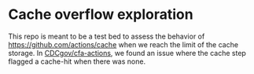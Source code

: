 # Cache overflow exploration

This repo is meant to be a test bed to assess the behavior of <https://github.com/actions/cache> when we reach the limit of the cache storage. In [CDCgov/cfa-actions](https://github.com/CDCgov/cfa-actions/issues/10), we found an issue where the cache step flagged a cache-hit when there was none.
